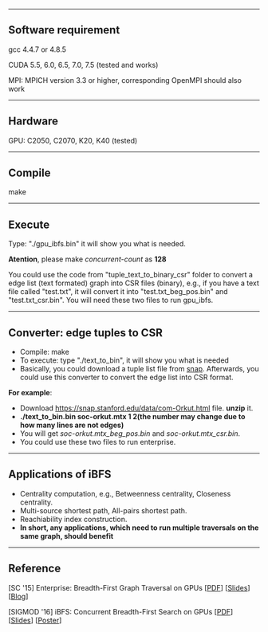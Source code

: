 ----
Software requirement
-----
gcc 4.4.7 or 4.8.5

CUDA 5.5, 6.0, 6.5, 7.0, 7.5 (tested and works)

MPI: MPICH version 3.3 or higher, corresponding OpenMPI should also work


----
Hardware
------
GPU: C2050, C2070, K20, K40 (tested)

----
Compile
-----

make

----
Execute
------
Type: "./gpu_ibfs.bin" it will show you what is needed.

**Atention**, please make *concurrent-count* as **128**

You could use the code from "tuple_text_to_binary_csr" folder to convert a edge list (text formated) graph into CSR files (binary), e.g., if you have a text file called "test.txt", it will convert it into "test.txt_beg_pos.bin" and "test.txt_csr.bin". You will need these two files to run gpu_ibfs.

----
Converter: edge tuples to CSR
----
- Compile: make
- To execute: type "./text_to_bin", it will show you what is needed
- Basically, you could download a tuple list file from [snap](https://snap.stanford.edu/data/). Afterwards, you could use this converter to convert the edge list into CSR format. 

**For example**:

- Download https://snap.stanford.edu/data/com-Orkut.html file. **unzip** it. 
- **./text_to_bin.bin soc-orkut.mtx 1 2(the number may change due to how many lines are not edges)**
- You will get *soc-orkut.mtx_beg_pos.bin* and *soc-orkut.mtx_csr.bin*. 
- You could use these two files to run enterprise.

----
Applications of iBFS
---------
- Centrality computation, e.g., Betweenness centrality, Closeness centrality.
- Multi-source shortest path, All-pairs shortest path.
- Reachiability index construction.
- **In short, any applications, which need to run multiple traversals on the same graph, should benefit**

----
Reference
-------

[SC '15] Enterprise: Breadth-First Graph Traversal on GPUs [[PDF](http://hang-liu.com/publication/enterprise_sc15.pdf)] [[Slides](http://hang-liu.com/publication/enterprise_slides.pdf)] [[Blog](http://hang-liu.com/enterprise_blog.html)]

[SIGMOD '16] iBFS: Concurrent Breadth-First Search on GPUs [[PDF](http://hang-liu.com/publication/ibfs.pdf)] [[Slides](http://hang-liu.com/publication/ibfs_slides.pdf)] [[Poster](http://hang-liu.com/publication/ibfs_poster.pdf)]
